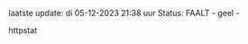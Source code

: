 laatste update: 
di 05-12-2023 21:38   uur 
Status: FAALT - geel - 
<div class="service Y">httpstat</div>